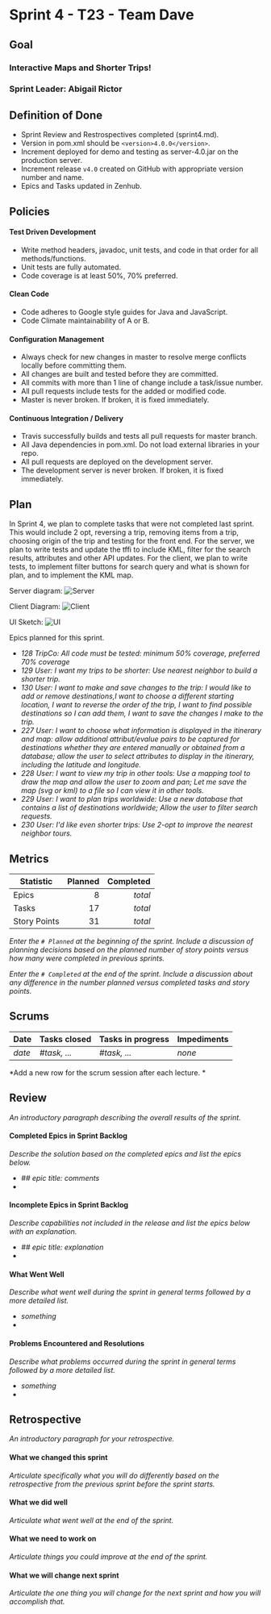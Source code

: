 # Sprint 4 - T23 - Team Dave

## Goal

### Interactive Maps and Shorter Trips!
### Sprint Leader: Abigail Rictor

## Definition of Done

* Sprint Review and Restrospectives completed (sprint4.md).
* Version in pom.xml should be `<version>4.0.0</version>`.
* Increment deployed for demo and testing as server-4.0.jar on the production server.
* Increment release `v4.0` created on GitHub with appropriate version number and name.
* Epics and Tasks updated in Zenhub.


## Policies

#### Test Driven Development
* Write method headers, javadoc, unit tests, and code in that order for all methods/functions.
* Unit tests are fully automated.
* Code coverage is at least 50%, 70% preferred.
#### Clean Code
* Code adheres to Google style guides for Java and JavaScript.
* Code Climate maintainability of A or B.
#### Configuration Management
* Always check for new changes in master to resolve merge conflicts locally before committing them.
* All changes are built and tested before they are committed.
* All commits with more than 1 line of change include a task/issue number.
* All pull requests include tests for the added or modified code.
* Master is never broken.  If broken, it is fixed immediately.
#### Continuous Integration / Delivery
* Travis successfully builds and tests all pull requests for master branch.
* All Java dependencies in pom.xml.  Do not load external libraries in your repo. 
* All pull requests are deployed on the development server.
* The development server is never broken.  If broken, it is fixed immediately.


## Plan

In Sprint 4, we plan to complete tasks that were not completed last sprint. 
This would include 2 opt, reversing a trip, removing items from a trip, choosing origin of the trip and testing for the front end.
For the server, we plan to write tests and update the tffi to include KML, filter for the search results, attributes and other API updates.
For the client, we plan to write tests, to implement filter buttons for search query and what is shown for plan, and to implement the KML map. 

Server diagram:
![Server](https://github.com/csu18fa314/t23/blob/master/Resources/SP4/serverdiagram.jpg)

Client Diagram:
![Client](https://github.com/csu18fa314/t23/blob/master/Resources/SP4/client%20diagram.jpg)

UI Sketch:
![UI](https://github.com/csu18fa314/t23/blob/master/Resources/SP4/UI%20SP4.jpg)



Epics planned for this sprint.

* *128 TripCo: All code must be tested: minimum 50% coverage, preferred 70% coverage*
* *129 User: I want my trips to be shorter: Use nearest neighbor to build a shorter trip.*
* *130 User: I want to make and save changes to the trip: I would like to add or remove destinations,I want to choose a different starting location, I want to reverse the order of the trip, I want to find possible destinations so I can add them, I want to save the changes I make to the trip.*
* *227 User: I want to choose what information is displayed in the itinerary and map: allow additional attribut/evalue pairs to be captured for destinations whether they are entered manually or obtained from a database; allow the user to select attributes to display in the itinerary, including the latitude and longitude.*
* *228 User: I want to view my trip in other tools: Use a mapping tool to draw the map and allow the user to zoom and pan; Let me save the map (svg or kml) to a file so I can view it in other tools.*
* *229 User: I want to plan trips worldwide: Use a new database that contains a list of destinations worldwide; Allow the user to filter search requests.*
* *230 User: I'd like even shorter trips: Use 2-opt to improve the nearest neighbor tours.*


## Metrics

| Statistic | Planned | Completed |
| --- | ---: | ---: |
| Epics | 8 | *total* |
| Tasks |  17   | *total* | 
| Story Points |  31  | *total* | 

*Enter the `# Planned` at the beginning of the sprint.  Include a discussion of planning decisions based on the planned number of story points versus how many were completed in previous sprints.*

*Enter the `# Completed` at the end of the sprint.  Include a discussion about any difference in the number planned versus completed tasks and story points.*


## Scrums

| Date | Tasks closed  | Tasks in progress | Impediments |
| :--- | :--- | :--- | :--- |
| *date* | *#task, ...* | *#task, ...* | *none* | 

*Add a new row for the scrum session after each lecture. *

## Review

*An introductory paragraph describing the overall results of the sprint.*

#### Completed Epics in Sprint Backlog 

*Describe the solution based on the completed epics and list the epics below.*

* *## epic title: comments*
* 

#### Incomplete Epics in Sprint Backlog 

*Describe capabilities not included in the release and list the epics below with an explanation.*

* *## epic title: explanation*
*

#### What Went Well

*Describe what went well during the sprint in general terms followed by a more detailed list.*

* *something*
*

#### Problems Encountered and Resolutions

*Describe what problems occurred during the sprint in general terms followed by a more detailed list.*

* *something*
*

## Retrospective

*An introductory paragraph for your retrospective.*

#### What we changed this sprint

*Articulate specifically what you will do differently based on the retrospective from the previous sprint before the sprint starts.*

#### What we did well

*Articulate what went well at the end of the sprint.*

#### What we need to work on

*Articulate things you could improve at the end of the sprint.*

#### What we will change next sprint 

*Articulate the one thing you will change for the next sprint and how you will accomplish that.*
